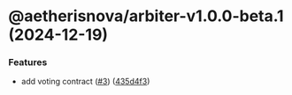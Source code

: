 # @aetherisnova/arbiter-v1.0.0-beta.1 (2024-12-19)


### Features

* add voting contract ([#3](https://github.com/aetheris-nova/regimen-contractus/issues/3)) ([435d4f3](https://github.com/aetheris-nova/regimen-contractus/commit/435d4f3ce1fb51cb92f1bebda91386fd0ca1151c))
